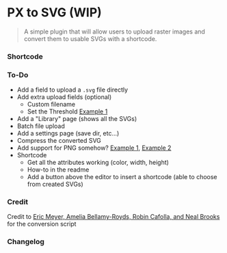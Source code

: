 # PX to SVG (WIP)

> A simple plugin that will allow users to upload raster images and convert them to usable SVGs with a shortcode.


### Shortcode


### To-Do

- Add a field to upload a `.svg` file directly
- Add extra upload fields (optional)
    - Custom filename
    - Set the Threshold [Example 1](http://www.w3schools.com/jquerymobile/tryit.asp?filename=tryjqmob_forms_slider_range)
- Add a "Library" page (shows all the SVGs)
- Batch file upload
- Add a settings page (save dir, etc...)
- Compress the converted SVG
- Add support for PNG somehow? [Example 1](http://brianflove.com/2014/12/10/png-support-for-php-on-os-x-yosemite/), [Example 2](http://stackoverflow.com/questions/26493762/yosemite-php-gd-mcrypt-installation)
- Shortcode
    - Get all the attributes working (color, width, height)
    - How-to in the readme
    - Add a button above the editor to insert a shortcode (able to choose from created SVGs)


### Credit

Credit to [Eric Meyer, Amelia Bellamy-Royds, Robin Cafolla, and Neal Brooks](https://github.com/meyerweb/px2svg) for the conversion script


### Changelog